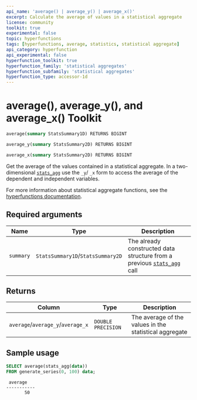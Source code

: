```yaml
---
api_name: 'average() | average_y() | average_x()'
excerpt: Calculate the average of values in a statistical aggregate
license: community
toolkit: true
experimental: false
topic: hyperfunctions
tags: [hyperfunctions, average, statistics, statistical aggregate]
api_category: hyperfunction
api_experimental: false
hyperfunction_toolkit: true
hyperfunction_family: 'statistical aggregates'
hyperfunction_subfamily: 'statistical aggregates'
hyperfunction_type: accessor-1d
---
```


# average(), average_y(), and average_x() <tag type="toolkit">Toolkit</tag>

```SQL
average(summary StatsSummary1D) RETURNS BIGINT
```
```SQL
average_y(summary StatsSummary2D) RETURNS BIGINT
```
```SQL
average_x(summary StatsSummary2D) RETURNS BIGINT
```

Get the average of the values contained in a statistical aggregate.
In a two-dimensional [`stats_agg`][stats-agg] use the `_y`/ `_x` form to access the 
average of the dependent and independent variables. 

For more information about statistical aggregate functions, see the
[hyperfunctions documentation][hyperfunctions-stats-agg].

## Required arguments

|Name|Type|Description|
|-|-|-|
|`summary`|`StatsSummary1D`/`StatsSummary2D`|The already constructed data structure from a previous [`stats_agg`][stats-agg] call|

## Returns

|Column|Type|Description|
|-|-|-|
|`average`/`average_y`/`average_x`|`DOUBLE PRECISION`|The average of  the values in the statistical aggregate|

## Sample usage

```SQL
SELECT average(stats_agg(data))
FROM generate_series(0, 100) data;
```
```output
 average
-----------
       50
```


[hyperfunctions-stats-agg]: timescaledb/:currentVersion:/how-to-guides/hyperfunctions/stats-aggs/
[stats-agg]:/hyperfunctions/stats_aggs/stats_agg/
